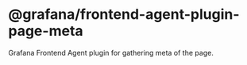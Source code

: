 # @grafana/frontend-agent-plugin-page-meta

Grafana Frontend Agent plugin for gathering meta of the page.
